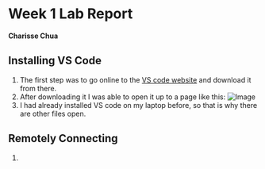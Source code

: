 # **Week 1 Lab Report**
**Charisse Chua**

## Installing VS Code
1. The first step was to go online to the [VS code website](https://code.visualstudio.com/) and download it from there. 
2. After downloading it I was able to open it up to a page like this: 
  ![Image](https://www.linkpicture.com/q/Screenshot-125_1.png)
3. I had already installed VS code on my laptop before, so that is why there are other files open. 

## Remotely Connecting 
1. 
